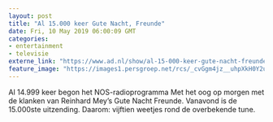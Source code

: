```yaml
---
layout: post
title: "Al 15.000 keer Gute Nacht, Freunde"
date: Fri, 10 May 2019 06:00:09 GMT
categories: 
- entertainment 
- televisie 
externe_link: "https://www.ad.nl/show/al-15-000-keer-gute-nacht-freunde~a50aae6b/"
feature_image: "https://images1.persgroep.net/rcs/_cvGgm4jz__uhpXkH0Y2uUp-3VE/diocontent/147726867/_fitwidth/400/?appId=21791a8992982cd8da851550a453bd7f&quality=0.7"
---
```


Al 14.999 keer begon het NOS-radioprogramma Met het oog op morgen met de klanken van Reinhard Mey’s Gute Nacht Freunde. Vanavond is de 15.000ste uitzending. Daarom: vijftien weetjes rond de overbekende tune.

